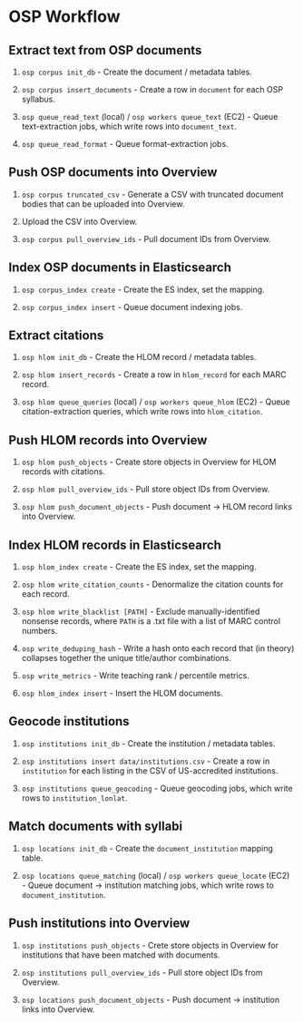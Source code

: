 
# OSP Workflow

## Extract text from OSP documents

1. `osp corpus init_db` - Create the document / metadata tables.

1. `osp corpus insert_documents` - Create a row in `document` for each OSP syllabus.

1. `osp queue_read_text` (local) / `osp workers queue_text` (EC2) - Queue text-extraction jobs, which write rows into `document_text`.

1. `osp queue_read_format` - Queue format-extraction jobs.

## Push OSP documents into Overview

1. `osp corpus truncated_csv` - Generate a CSV with truncated document bodies that can be uploaded into Overview.

1. Upload the CSV into Overview.

1. `osp corpus pull_overview_ids` - Pull document IDs from Overview.

## Index OSP documents in Elasticsearch

1. `osp corpus_index create` - Create the ES index, set the mapping.

1. `osp corpus_index insert` - Queue document indexing jobs.

## Extract citations

1. `osp hlom init_db` - Create the HLOM record / metadata tables.

1. `osp hlom insert_records` - Create a row in `hlom_record` for each MARC record.

1. `osp hlom queue_queries` (local) / `osp workers queue_hlom` (EC2) - Queue citation-extraction queries, which write rows into `hlom_citation`.

## Push HLOM records into Overview

1. `osp hlom push_objects` - Create store objects in Overview for HLOM records with citations.

1. `osp hlom pull_overview_ids` - Pull store object IDs from Overview.

1. `osp hlom push_document_objects` - Push document -> HLOM record links into Overview.

## Index HLOM records in Elasticsearch

1. `osp hlom_index create` - Create the ES index, set the mapping.

1. `osp hlom write_citation_counts` - Denormalize the citation counts for each record.

1. `osp hlom write_blacklist [PATH]` - Exclude manually-identified nonsense records, where `PATH` is a .txt file with a list of MARC control numbers.

1. `osp write_deduping_hash` - Write a hash onto each record that (in theory) collapses together the unique title/author combinations.

1. `osp write_metrics` - Write teaching rank / percentile metrics.

1. `osp hlom_index insert` - Insert the HLOM documents.

## Geocode institutions

1. `osp institutions init_db` - Create the institution / metadata tables.

1. `osp institutions insert data/institutions.csv` - Create a row in `institution` for each listing in the CSV of US-accredited institutions.

1. `osp institutions queue_geocoding` - Queue geocoding jobs, which write rows to `institution_lonlat`.

## Match documents with syllabi

1. `osp locations init_db` - Create the `document_institution` mapping table.

1. `osp locations queue_matching` (local) / `osp workers queue_locate` (EC2) - Queue document -> institution matching jobs, which write rows to `document_institution`.

## Push institutions into Overview

1. `osp institutions push_objects` - Crete store objects in Overview for institutions that have been matched with documents.

1. `osp institutions pull_overview_ids` - Pull store object IDs from Overview.

1. `osp locations push_document_objects` - Push document -> institution links into Overview.
